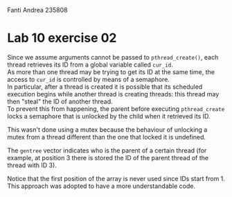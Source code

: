 <!--
vim: tabstop=4 shiftwidth=4
-->
Fanti Andrea 235808

# Lab 10 exercise 02
Since we assume arguments cannot be passed to `pthread_create()`, each thread
retrieves its ID from a global variable called `cur_id`.  
As more than one thread may be trying to get its ID at the same time,
the access to `cur_id` is controlled by means of a semaphore.  
In particular, after a thread is created it is possible that its scheduled
execution begins while another thread is creating threads: this thread may then
"steal" the ID of another thread.  
To prevent this from happening, the parent before executing `pthread_create`
locks a semaphore that is unlocked by the child when it retrieved its ID.

This wasn't done using a mutex because the behaviour of unlocking a mutex from
a thread different than the one that locked it is undefined.

The `gentree` vector indicates who is the parent of a certain thread
(for example, at position 3 there is stored the ID of the parent thread of the
thread with ID 3).

Notice that the first position of the array is never used since IDs start
from 1. This approach was adopted to have a more understandable code.
